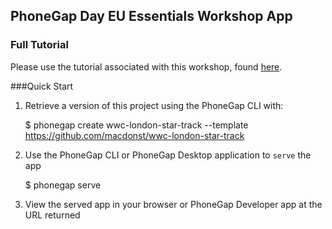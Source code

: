 ## PhoneGap Day EU Essentials Workshop App

### Full Tutorial
Please use the tutorial associated with this workshop, found [here](http://macdonst.github.io/wwc-london-star-track).

###Quick Start

1. Retrieve a version of this project using the PhoneGap CLI with:

    $ phonegap create wwc-london-star-track --template https://github.com/macdonst/wwc-london-star-track

2. Use the PhoneGap CLI or PhoneGap Desktop application to `serve` the app

    $ phonegap serve

3. View the served app in your browser or PhoneGap Developer app at the URL returned
